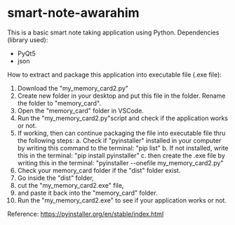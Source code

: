 # smart-note-awarahim
This is a basic smart note taking application using Python. 
Dependencies (library used):
- PyQt5
- json

How to extract and package this application into executable file (.exe file):
1. Download the "my_memory_card2.py"
2. Create new folder in your desktop and put this file in the folder. Rename the folder to "memory_card".
3. Open the "memory_card" folder in VSCode.
4. Run the "my_memory_card2.py"script and check if the application works or not.
5. If working, then can continue packaging the file into executable file thru the following steps:
          a. Check if "pyinstaller" installed  in your computer by writing this command to the terminal: "pip list"
          b. If not installed, write this in the terminal: "pip install pyinstaller"
          c. then create the .exe file by writing this in the terminal: "pyinstaller --onefile my_memory_card2.py"
6. Check your memory_card folder if the "dist" folder exist.
7. Go inside the "dist" folder,
8. cut the "my_memory_card2.exe" file,
9. and paste it back into the "memory_card" folder.
10. Run the "my_memory_card2.exe" to see if your application works or not.

Reference: https://pyinstaller.org/en/stable/index.html


